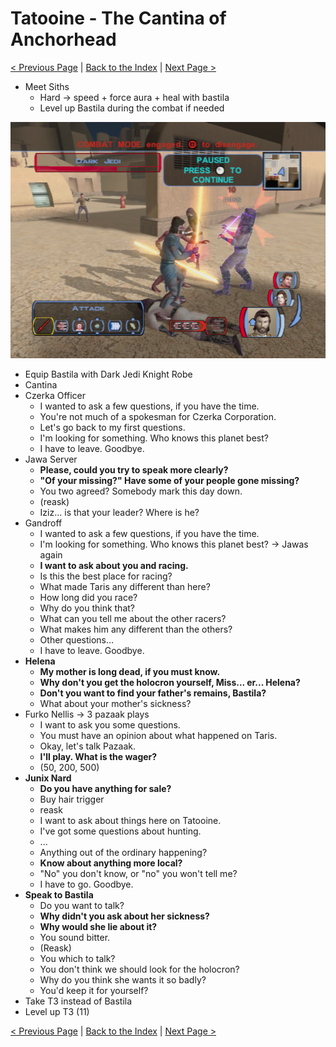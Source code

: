 # Tatooine - The Cantina of Anchorhead

[< Previous Page](042_Tatooine.md)
| [Back to the Index](../index.md)
| [Next Page >](044_Tatooine.md)

- Meet Siths
	- Hard -> speed + force aura + heal with bastila
	- Level up Bastila during the combat if needed

![](../../resources/images/screenshots/tatAnchorSith.png)


- Equip Bastila with Dark Jedi Knight Robe
- Cantina
- Czerka Officer
	- I wanted to ask a few questions, if you have the time.
	- You're not much of a spokesman for Czerka Corporation.
	- Let's go back to my first questions.
	- I'm looking for something. Who knows this planet best?
	- I have to leave. Goodbye.
- Jawa Server
	- **Please, could you try to speak more clearly?**
	- **"Of your missing?" Have some of your people gone missing?**
	- You two agreed? Somebody mark this day down.
	- (reask)
	- Iziz... is that your leader? Where is he?
- Gandroff
	- I wanted to ask a few questions, if you have the time.
	- I'm looking for something. Who knows this planet best? -> Jawas again
	- **I want to ask about you and racing.**
	- Is this the best place for racing?
	- What made Taris any different than here?
	- How long did you race?
	- Why do you think that?
	- What can you tell me about the other racers?
	- What makes him any different than the others?
	- Other questions…
	- I have to leave. Goodbye.
- **Helena**
	- **My mother is long dead, if you must know.**
	- **Why don't you get the holocron yourself, Miss... er... Helena?**
	- **Don't you want to find your father's remains, Bastila?**
	- What about your mother's sickness?
- Furko Nellis -> 3 pazaak plays
	- I want to ask you some questions.
	- You must have an opinion about what happened on Taris.
	- Okay, let's talk Pazaak.
	- **I'll play. What is the wager?**
	- (50, 200, 500)
- **Junix Nard**
	- **Do you have anything for sale?**
	- Buy hair trigger
	- reask
	- I want to ask about things here on Tatooine.
	- I've got some questions about hunting.
	- ...
	- Anything out of the ordinary happening?
	- **Know about anything more local?**
	- "No" you don't know, or "no" you won't tell me?
	- I have to go. Goodbye.
- **Speak to Bastila**
	- Do you want to talk?
	- **Why didn't you ask about her sickness?**
	- **Why would she lie about it?**
	- You sound bitter.
	- (Reask)
	- You which to talk?
	- You don't think we should look for the holocron?
	- Why do you think she wants it so badly?
	- You'd keep it for yourself?
- Take T3 instead of Bastila
- Level up T3 (11)

[< Previous Page](042_Tatooine.md)
| [Back to the Index](../index.md)
| [Next Page >](044_Tatooine.md)

